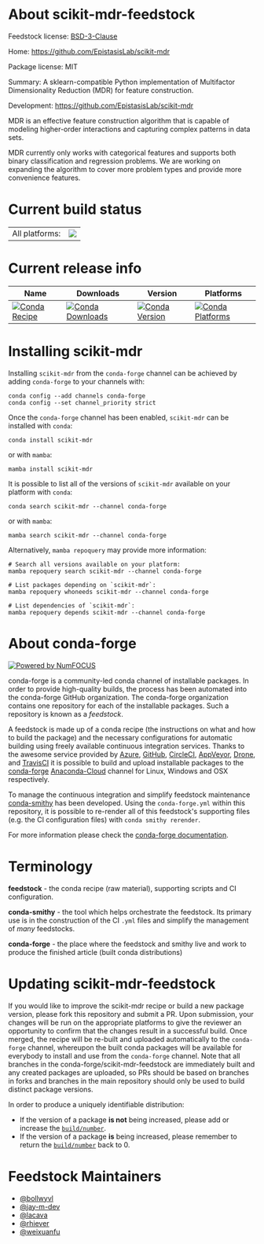 About scikit-mdr-feedstock
==========================

Feedstock license: [BSD-3-Clause](https://github.com/conda-forge/scikit-mdr-feedstock/blob/main/LICENSE.txt)

Home: https://github.com/EpistasisLab/scikit-mdr

Package license: MIT

Summary: A sklearn-compatible Python implementation of Multifactor Dimensionality
Reduction (MDR) for feature construction.


Development: https://github.com/EpistasisLab/scikit-mdr

MDR is an effective feature construction algorithm that is capable of
modeling higher-order interactions and capturing complex patterns in data
sets.

MDR currently only works with categorical features and supports both binary
classification and regression problems. We are working on expanding the
algorithm to cover more problem types and provide more convenience features.


Current build status
====================


<table><tr><td>All platforms:</td>
    <td>
      <a href="https://dev.azure.com/conda-forge/feedstock-builds/_build/latest?definitionId=5799&branchName=main">
        <img src="https://dev.azure.com/conda-forge/feedstock-builds/_apis/build/status/scikit-mdr-feedstock?branchName=main">
      </a>
    </td>
  </tr>
</table>

Current release info
====================

| Name | Downloads | Version | Platforms |
| --- | --- | --- | --- |
| [![Conda Recipe](https://img.shields.io/badge/recipe-scikit--mdr-green.svg)](https://anaconda.org/conda-forge/scikit-mdr) | [![Conda Downloads](https://img.shields.io/conda/dn/conda-forge/scikit-mdr.svg)](https://anaconda.org/conda-forge/scikit-mdr) | [![Conda Version](https://img.shields.io/conda/vn/conda-forge/scikit-mdr.svg)](https://anaconda.org/conda-forge/scikit-mdr) | [![Conda Platforms](https://img.shields.io/conda/pn/conda-forge/scikit-mdr.svg)](https://anaconda.org/conda-forge/scikit-mdr) |

Installing scikit-mdr
=====================

Installing `scikit-mdr` from the `conda-forge` channel can be achieved by adding `conda-forge` to your channels with:

```
conda config --add channels conda-forge
conda config --set channel_priority strict
```

Once the `conda-forge` channel has been enabled, `scikit-mdr` can be installed with `conda`:

```
conda install scikit-mdr
```

or with `mamba`:

```
mamba install scikit-mdr
```

It is possible to list all of the versions of `scikit-mdr` available on your platform with `conda`:

```
conda search scikit-mdr --channel conda-forge
```

or with `mamba`:

```
mamba search scikit-mdr --channel conda-forge
```

Alternatively, `mamba repoquery` may provide more information:

```
# Search all versions available on your platform:
mamba repoquery search scikit-mdr --channel conda-forge

# List packages depending on `scikit-mdr`:
mamba repoquery whoneeds scikit-mdr --channel conda-forge

# List dependencies of `scikit-mdr`:
mamba repoquery depends scikit-mdr --channel conda-forge
```


About conda-forge
=================

[![Powered by
NumFOCUS](https://img.shields.io/badge/powered%20by-NumFOCUS-orange.svg?style=flat&colorA=E1523D&colorB=007D8A)](https://numfocus.org)

conda-forge is a community-led conda channel of installable packages.
In order to provide high-quality builds, the process has been automated into the
conda-forge GitHub organization. The conda-forge organization contains one repository
for each of the installable packages. Such a repository is known as a *feedstock*.

A feedstock is made up of a conda recipe (the instructions on what and how to build
the package) and the necessary configurations for automatic building using freely
available continuous integration services. Thanks to the awesome service provided by
[Azure](https://azure.microsoft.com/en-us/services/devops/), [GitHub](https://github.com/),
[CircleCI](https://circleci.com/), [AppVeyor](https://www.appveyor.com/),
[Drone](https://cloud.drone.io/welcome), and [TravisCI](https://travis-ci.com/)
it is possible to build and upload installable packages to the
[conda-forge](https://anaconda.org/conda-forge) [Anaconda-Cloud](https://anaconda.org/)
channel for Linux, Windows and OSX respectively.

To manage the continuous integration and simplify feedstock maintenance
[conda-smithy](https://github.com/conda-forge/conda-smithy) has been developed.
Using the ``conda-forge.yml`` within this repository, it is possible to re-render all of
this feedstock's supporting files (e.g. the CI configuration files) with ``conda smithy rerender``.

For more information please check the [conda-forge documentation](https://conda-forge.org/docs/).

Terminology
===========

**feedstock** - the conda recipe (raw material), supporting scripts and CI configuration.

**conda-smithy** - the tool which helps orchestrate the feedstock.
                   Its primary use is in the construction of the CI ``.yml`` files
                   and simplify the management of *many* feedstocks.

**conda-forge** - the place where the feedstock and smithy live and work to
                  produce the finished article (built conda distributions)


Updating scikit-mdr-feedstock
=============================

If you would like to improve the scikit-mdr recipe or build a new
package version, please fork this repository and submit a PR. Upon submission,
your changes will be run on the appropriate platforms to give the reviewer an
opportunity to confirm that the changes result in a successful build. Once
merged, the recipe will be re-built and uploaded automatically to the
`conda-forge` channel, whereupon the built conda packages will be available for
everybody to install and use from the `conda-forge` channel.
Note that all branches in the conda-forge/scikit-mdr-feedstock are
immediately built and any created packages are uploaded, so PRs should be based
on branches in forks and branches in the main repository should only be used to
build distinct package versions.

In order to produce a uniquely identifiable distribution:
 * If the version of a package **is not** being increased, please add or increase
   the [``build/number``](https://docs.conda.io/projects/conda-build/en/latest/resources/define-metadata.html#build-number-and-string).
 * If the version of a package **is** being increased, please remember to return
   the [``build/number``](https://docs.conda.io/projects/conda-build/en/latest/resources/define-metadata.html#build-number-and-string)
   back to 0.

Feedstock Maintainers
=====================

* [@bollwyvl](https://github.com/bollwyvl/)
* [@jay-m-dev](https://github.com/jay-m-dev/)
* [@lacava](https://github.com/lacava/)
* [@rhiever](https://github.com/rhiever/)
* [@weixuanfu](https://github.com/weixuanfu/)

